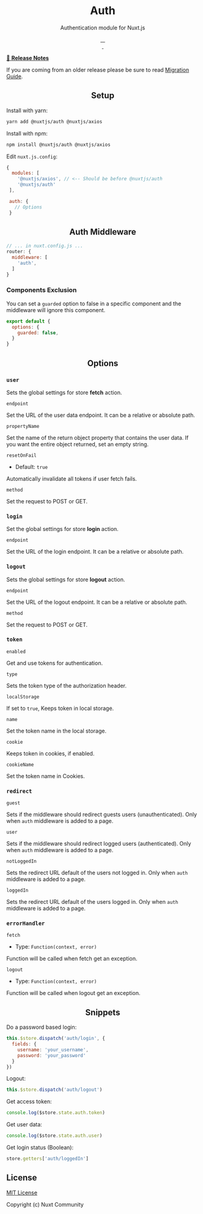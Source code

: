 <h1 align="center">Auth</h1>

<p align="center">Authentication module for Nuxt.js</p>

<p align="center">
<a href="https://david-dm.org/nuxt-community/auth-module">
    <img alt="" src="https://david-dm.org/nuxt-community/auth-module/status.svg?style=flat-square">
</a>
<a href="https://standardjs.com">
    <img alt="" src="https://img.shields.io/badge/code_style-standard-brightgreen.svg?style=flat-square">
</a>
<a href="https://circleci.com/gh/nuxt-community/auth-module">
    <img alt="" src="https://img.shields.io/circleci/project/github/nuxt-community/auth-module.svg?style=flat-square">
</a>
<a href="https://codecov.io/gh/nuxt-community/auth-module">
    <img alt="" src="https://img.shields.io/codecov/c/github/nuxt-community/auth-module.svg?style=flat-square">
</a>
<br>
<a href="https://npmjs.com/package/@nuxtjs/auth">
    <img alt="" src="https://img.shields.io/npm/v/@nuxtjs/auth/latest.svg?style=flat-square">
</a>
<a href="https://npmjs.com/package/@nuxtjs/auth">
    <img alt="" src="https://img.shields.io/npm/dt/@nuxtjs/auth.svg?style=flat-square">
</a>
</p>

[📖 **Release Notes**](./CHANGELOG.md)

If you are coming from an older release please be sure to read [Migration Guide](https://github.com/nuxt-community/auth-module/wiki/Migration-guide).

<h2 align="center">Setup</h2>

Install with yarn:

```bash
yarn add @nuxtjs/auth @nuxtjs/axios
```

Install with npm:

```bash
npm install @nuxtjs/auth @nuxtjs/axios
```

Edit `nuxt.js.config`:

```js
{
  modules: [
    '@nuxtjs/axios', // <-- Should be before @nuxtjs/auth
    '@nuxtjs/auth'
 ],

 auth: {
   // Options
 }
```


<h2 align="center">Auth Middleware</h2>

```js
// ... in nuxt.config.js ...
router: {
  middleware: [
    'auth',
  ]
}
```

### Components Exclusion

You can set a `guarded` option to false in a specific component and the middleware will ignore this component.

```js
export default {
  options: {
    guarded: false,
  }
}
```

<h2 align="center">Options</h2>

### `user`
Sets the global settings for store **fetch** action.

`endpoint`

Set the URL of the user data endpoint. It can be a relative or absolute path.

`propertyName`

Set the name of the return object property that contains the user data. If you want the entire object returned, set an empty string.

`resetOnFail`

- Default: `true`

Automatically invalidate all tokens if user fetch fails.

`method`

Set the request to POST or GET.

### `login`
Set the global settings for store **login** action.

`endpoint`

Set the URL of the login endpoint. It can be a relative or absolute path.

### `logout`
Sets the global settings for store **logout** action.

`endpoint`

Set the URL of the logout endpoint. It can be a relative or absolute path.

`method`

Set the request to POST or GET.

### `token`

`enabled`

Get and use tokens for authentication.

`type`

Sets the token type of the authorization header.

`localStorage`

If set to `true`, Keeps token in local storage.

`name`

Set the token name in the local storage.

`cookie`

Keeps token in cookies, if enabled.

`cookieName`

Set the token name in Cookies.

### `redirect`

`guest`

Sets if the middleware should redirect guests users (unauthenticated). Only when `auth` middleware is added to a page.

`user`

Sets if the middleware should redirect logged users (authenticated). Only when `auth` middleware is added to a page.

`notLoggedIn`

Sets the redirect URL default of the users not logged in. Only when `auth` middleware is added to a page.

`loggedIn`

Sets the redirect URL default of the users logged in. Only when `auth` middleware is added to a page.

### `errorHandler`

`fetch`

- Type: `Function(context, error)`

Function will be called when fetch get an exception.

`logout`

- Type: `Function(context, error)`

Function will be called when logout get an exception.

<h2 align="center">Snippets</h2>

Do a password based login:

```js
this.$store.dispatch('auth/login', {
  fields: {
    username: 'your_username',
    password: 'your_password'
  }
})
```

Logout:

```js
this.$store.dispatch('auth/logout')
```

Get access token:

```js
console.log($store.state.auth.token)
```

Get user data:

```js
console.log($store.state.auth.user)
```

Get login status (Boolean):

```js
store.getters['auth/loggedIn']
```

## License

[MIT License](./LICENSE)

Copyright (c) Nuxt Community
